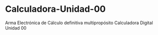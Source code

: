 # Calculadora-Unidad-00
Arma Electrónica de Cálculo definitiva multipropósito Calculadora Digital Unidad 00 
